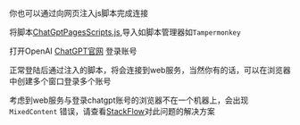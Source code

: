 你也可以通过向网页注入js脚本完成连接

将脚本[ChatGptPagesScripts.js](ChatGptPagesScripts.js),导入如脚本管理器如`Tampermonkey`

打开OpenAI [ChatGPT官网](https://chat.openai.com/chat) 登录账号

正常登陆后通过注入的脚本，将会连接到web服务，当然你有的话，可以在浏览器中创建多个窗口登录多个账号

考虑到web服务与登录chatgpt账号的浏览器不在一个机器上，会出现`MixedContent`
错误，请查看[StackFlow](https://stackoverflow.com/questions/18321032)对此问题的解决方案